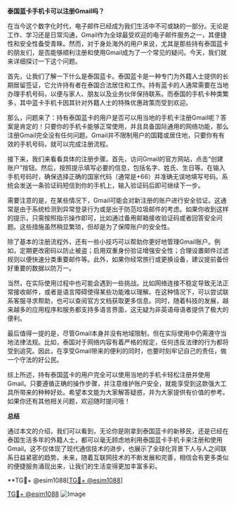 **泰国蓝卡手机卡可以注册Gmail吗？**

在当今这个数字化时代，电子邮件已经成为我们生活中不可或缺的一部分。无论是工作、学习还是日常沟通，Gmail作为全球最受欢迎的电子邮件服务之一，其便捷性和安全性备受青睐。然而，对于身处海外的用户来说，尤其是那些持有泰国蓝卡的朋友们，是否能够顺利注册和使用Gmail成为了一个常见的疑问。今天，我们就来详细探讨一下这个问题。

首先，让我们了解一下什么是泰国蓝卡。泰国蓝卡是一种专门为外籍人士提供的长期居留签证，它允许持有者在泰国合法居住和工作。持有蓝卡的人通常需要在当地办理手机号码，以便与家人、朋友以及业务伙伴保持联系。而泰国的手机卡种类繁多，其中蓝卡手机卡因其针对外籍人士的特殊优惠政策而受到欢迎。

那么，问题来了：持有泰国蓝卡的用户是否可以用当地的手机卡注册Gmail呢？答案是肯定的！只要你的手机卡能够正常使用，并且具备国际通用的网络功能，那么注册Gmail完全没有任何问题。Gmail并不限制用户的国籍或居住地，只要你有有效的手机号码，就可以完成注册流程。

接下来，我们来看看具体的注册步骤。首先，访问Gmail的官方网站，点击“创建账户”按钮。然后，按照提示填写必要的信息，包括名字、姓氏、生日等。在输入手机号码时，确保选择正确的国家代码（通常是+66）并准确无误地填写号码。系统会发送一条验证码短信到你的手机上，输入验证码后即可继续下一步。

需要注意的是，在某些情况下，Gmail可能会对新注册的账户进行安全验证。这通常是由于系统检测到异常登录行为或是出于防范垃圾邮件的考虑。如果你收到这样的提示，只需按照指示操作即可，比如通过备用邮箱接收验证码或者回答安全问题。这些措施虽然稍显繁琐，但却是为了保障账户的安全性。

除了基本的注册流程外，还有一些小技巧可以帮助你更好地管理Gmail账户。例如，定期更改密码以防止被盗；启用双重身份验证增强安全性；合理设置邮件过滤规则以便快速分类重要邮件等。此外，如果你经常旅行或更换设备，建议提前备份好重要的数据以防万一。

当然，在实际使用过程中也可能会遇到一些挑战。比如网络连接不稳定导致无法正常接收邮件，或者是语言障碍使得某些功能难以理解。在这种情况下，可以尝试联系客服寻求帮助，也可以查阅官方文档获取更多信息。同时，随着科技的发展，越来越多的应用程序和服务都支持多语言界面，这无疑为非英语母语者提供了极大的便利。

最后值得一提的是，尽管Gmail本身并没有地域限制，但在实际使用中仍需遵守当地法律法规。比如，泰国对于网络内容有着严格的规定，任何违反法律的行为都将受到追究。因此，在享受Gmail带来的便利的同时，也要时刻牢记自己的责任，做一个守法的好公民。

综上所述，持有泰国蓝卡的用户完全可以使用当地的手机卡轻松注册并使用Gmail。只要遵循正确的操作步骤，并注意维护账户安全，就能享受到这款强大工具所带来的种种好处。希望本文能为大家解答疑惑，并为大家提供有价值的参考。如果你还有其他相关问题，欢迎随时提问哦！

**总结**

通过本文的介绍，我们可以看到，无论你是刚拿到泰国蓝卡的新移民，还是已经在泰国生活多年的外籍人士，都可以毫无顾虑地利用泰国蓝卡手机卡来注册和使用Gmail。这不仅体现了现代通信技术的进步，也展示了全球化背景下人与人之间联系日益紧密的趋势。未来，随着互联网技术的不断发展和完善，相信会有更多类似的便捷服务涌现出来，让我们的生活变得更加丰富多彩。

**TG💪+ @esim1088[[TG💪+ @esim1088](https://t.me/s/esim1088)]

[TG💪+ @esim1088](https://t.me/s/esim1088) ![Image](https://i.postimg.cc/4NQfJmqS/Snipaste-2025-05-13-00-14-12.png)